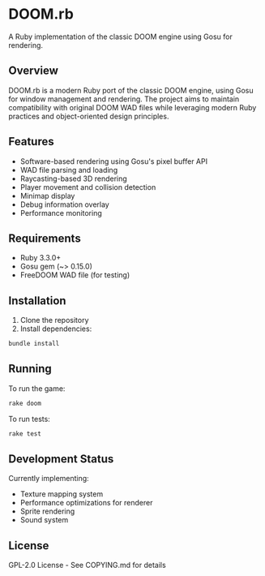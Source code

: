# DOOM.rb

A Ruby implementation of the classic DOOM engine using Gosu for rendering.

## Overview

DOOM.rb is a modern Ruby port of the classic DOOM engine, using Gosu for window management and rendering. The project aims to maintain compatibility with original DOOM WAD files while leveraging modern Ruby practices and object-oriented design principles.

## Features

- Software-based rendering using Gosu's pixel buffer API
- WAD file parsing and loading
- Raycasting-based 3D rendering
- Player movement and collision detection
- Minimap display
- Debug information overlay
- Performance monitoring

## Requirements

- Ruby 3.3.0+
- Gosu gem (~> 0.15.0)
- FreeDOOM WAD file (for testing)

## Installation

1. Clone the repository
2. Install dependencies:
```bash
bundle install
```

## Running

To run the game:
```bash
rake doom
```

To run tests:
```bash
rake test
```

## Development Status

Currently implementing:
- Texture mapping system
- Performance optimizations for renderer
- Sprite rendering
- Sound system

## License

GPL-2.0 License - See COPYING.md for details
